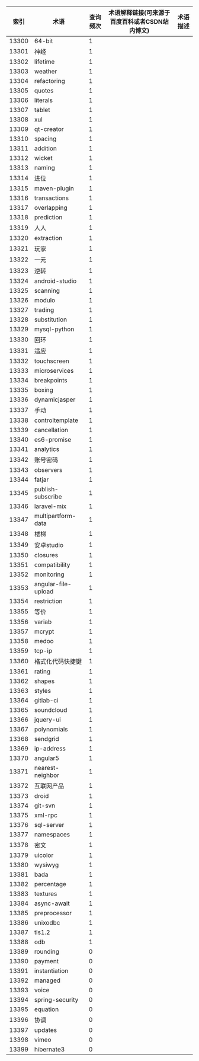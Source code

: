 | 索引    | 术语                  | 查询频次 | 术语解释链接(可来源于百度百科或者CSDN站内博文) | 术语描述 |
| ----- | ------------------- | ---- | -------------------------- | ---- |
| 13300 | 64-bit              | 1    |                            |      |
| 13301 | 神经                  | 1    |                            |      |
| 13302 | lifetime            | 1    |                            |      |
| 13303 | weather             | 1    |                            |      |
| 13304 | refactoring         | 1    |                            |      |
| 13305 | quotes              | 1    |                            |      |
| 13306 | literals            | 1    |                            |      |
| 13307 | tablet              | 1    |                            |      |
| 13308 | xul                 | 1    |                            |      |
| 13309 | qt-creator          | 1    |                            |      |
| 13310 | spacing             | 1    |                            |      |
| 13311 | addition            | 1    |                            |      |
| 13312 | wicket              | 1    |                            |      |
| 13313 | naming              | 1    |                            |      |
| 13314 | 进位                  | 1    |                            |      |
| 13315 | maven-plugin        | 1    |                            |      |
| 13316 | transactions        | 1    |                            |      |
| 13317 | overlapping         | 1    |                            |      |
| 13318 | prediction          | 1    |                            |      |
| 13319 | 人人                  | 1    |                            |      |
| 13320 | extraction          | 1    |                            |      |
| 13321 | 玩家                  | 1    |                            |      |
| 13322 | 一元                  | 1    |                            |      |
| 13323 | 逆转                  | 1    |                            |      |
| 13324 | android-studio      | 1    |                            |      |
| 13325 | scanning            | 1    |                            |      |
| 13326 | modulo              | 1    |                            |      |
| 13327 | trading             | 1    |                            |      |
| 13328 | substitution        | 1    |                            |      |
| 13329 | mysql-python        | 1    |                            |      |
| 13330 | 回环                  | 1    |                            |      |
| 13331 | 适应                  | 1    |                            |      |
| 13332 | touchscreen         | 1    |                            |      |
| 13333 | microservices       | 1    |                            |      |
| 13334 | breakpoints         | 1    |                            |      |
| 13335 | boxing              | 1    |                            |      |
| 13336 | dynamicjasper       | 1    |                            |      |
| 13337 | 手动                  | 1    |                            |      |
| 13338 | controltemplate     | 1    |                            |      |
| 13339 | cancellation        | 1    |                            |      |
| 13340 | es6-promise         | 1    |                            |      |
| 13341 | analytics           | 1    |                            |      |
| 13342 | 账号密码                | 1    |                            |      |
| 13343 | observers           | 1    |                            |      |
| 13344 | fatjar              | 1    |                            |      |
| 13345 | publish-subscribe   | 1    |                            |      |
| 13346 | laravel-mix         | 1    |                            |      |
| 13347 | multipartform-data  | 1    |                            |      |
| 13348 | 楼梯                  | 1    |                            |      |
| 13349 | 安卓studio            | 1    |                            |      |
| 13350 | closures            | 1    |                            |      |
| 13351 | compatibility       | 1    |                            |      |
| 13352 | monitoring          | 1    |                            |      |
| 13353 | angular-file-upload | 1    |                            |      |
| 13354 | restriction         | 1    |                            |      |
| 13355 | 等价                  | 1    |                            |      |
| 13356 | variab              | 1    |                            |      |
| 13357 | mcrypt              | 1    |                            |      |
| 13358 | medoo               | 1    |                            |      |
| 13359 | tcp-ip              | 1    |                            |      |
| 13360 | 格式化代码快捷键            | 1    |                            |      |
| 13361 | rating              | 1    |                            |      |
| 13362 | shapes              | 1    |                            |      |
| 13363 | styles              | 1    |                            |      |
| 13364 | gitlab-ci           | 1    |                            |      |
| 13365 | soundcloud          | 1    |                            |      |
| 13366 | jquery-ui           | 1    |                            |      |
| 13367 | polynomials         | 1    |                            |      |
| 13368 | sendgrid            | 1    |                            |      |
| 13369 | ip-address          | 1    |                            |      |
| 13370 | angular5            | 1    |                            |      |
| 13371 | nearest-neighbor    | 1    |                            |      |
| 13372 | 互联网产品               | 1    |                            |      |
| 13373 | droid               | 1    |                            |      |
| 13374 | git-svn             | 1    |                            |      |
| 13375 | xml-rpc             | 1    |                            |      |
| 13376 | sql-server          | 1    |                            |      |
| 13377 | namespaces          | 1    |                            |      |
| 13378 | 密文                  | 1    |                            |      |
| 13379 | uicolor             | 1    |                            |      |
| 13380 | wysiwyg             | 1    |                            |      |
| 13381 | bada                | 1    |                            |      |
| 13382 | percentage          | 1    |                            |      |
| 13383 | textures            | 1    |                            |      |
| 13384 | async-await         | 1    |                            |      |
| 13385 | preprocessor        | 1    |                            |      |
| 13386 | unixodbc            | 1    |                            |      |
| 13387 | tls1.2              | 1    |                            |      |
| 13388 | odb                 | 1    |                            |      |
| 13389 | rounding            | 0    |                            |      |
| 13390 | payment             | 0    |                            |      |
| 13391 | instantiation       | 0    |                            |      |
| 13392 | managed             | 0    |                            |      |
| 13393 | voice               | 0    |                            |      |
| 13394 | spring-security     | 0    |                            |      |
| 13395 | equation            | 0    |                            |      |
| 13396 | 协调                  | 0    |                            |      |
| 13397 | updates             | 0    |                            |      |
| 13398 | vimeo               | 0    |                            |      |
| 13399 | hibernate3          | 0    |                            |      |
